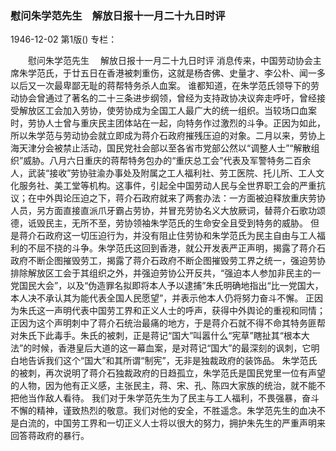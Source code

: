 ### 慰问朱学范先生　解放日报十一月二十九日时评

1946-12-02
第1版()
专栏：

　　慰问朱学范先生
  　解放日报十一月二十九日时评
    消息传来，中国劳动协会主席朱学范氏，于廿五日在香港被刺重伤，这就是杨杏佛、史量才、李公朴、闻一多以后又一次最卑鄙无耻的蒋帮特务杀人血案。
    谁都知道，在朱学范氏领导下的劳动协会曾通过了著名的二十三条进步纲领，曾经为支持政协决议奔走呼吁，曾经接受解放区工会加入劳协，使劳协成为全国工人最广大的统一组织。当较场口血案时，劳协人士曾与重庆民主团体站在一起，向特务作过激烈的斗争。正因为如此，所以朱学范与劳动协会就立即成为蒋介石政府摧残压迫的对象。二月以来，劳协上海天津分会被禁止活动，国民党社会部以至各省市党部公然以“调整人士”“解散组织”威胁。八月六日重庆的蒋帮特务包办的“重庆总工会”代表及军警特务二百余人，武装“接收”劳协驻渝办事处及附属之工人福利社、劳工医院、托儿所、工人文化服务社、美工堂等机构。这事件，引起全中国劳动人民与全世界职工会的严重抗议；在中外舆论压迫之下，蒋介石政府就来了两套办法：一方面被迫释放重庆劳协人员，另方面直接直派爪牙霸占劳协，并冒充劳协名义大放厥词，替蒋介石歌功颂德，诋毁民主，无所不至，劳协领袖朱学范氏的生命安全且受到特务的威胁。
    但是蒋介石政府这一切压迫行为，并没有阻止住劳协和朱学范氏为民主自由与工人福利的不屈不挠的斗争。朱学范氏这回到香港，就公开发表严正声明，揭露了蒋介石政府不断企图摧毁劳工，揭露了蒋介石政府不断企图摧毁劳工界之统一，强迫劳协排除解放区工会于其组织之外，并强迫劳协公开反共，“强迫本人参加非民主的一党国民大会”，以及“伪造罪名拟即将本人予以逮捕”朱氏明确地指出“比一党国大，本人决不承认其为能代表全国人民愿望”，并表示他本人仍将努力奋斗不懈。
    正因为朱氏这一声明代表中国劳工界和正义人士的呼声，获得中外舆论的重视和同情；正因为这个声明刺中了蒋介石统治最痛的地方，于是蒋介石就不得不命其特务匪帮对朱氏下此毒手。朱氏的被刺，正是蒋记“国大”叫嚣什么“宪草”瞎扯其“根本大法”的时候，香港皇后大道的这一幕血案，是对蒋记“国大”的最深刻的讽刺，它明白地告诉我们这个“国大”和其所谓“制宪”，无非是独裁政府的装饰品。
    朱学范氏的被刺，再次说明了蒋介石独裁政府的日趋孤立，朱学范氏是国民党里一位有声望的人物，因为他有正义感，主张民主，蒋、宋、孔、陈四大家族的统治，就不能不把他当作敌人看待。
    我们对于朱学范先生为了民主与工人福利，不畏强暴，奋斗不懈的精神，谨致热烈的敬意。我们对他的安全，不胜遥念。朱学范先生的血决不是白流的，中国劳工界和一切正义人士将以很大的努力，拥护朱先生的严重声明来回答蒋政府的暴行。
